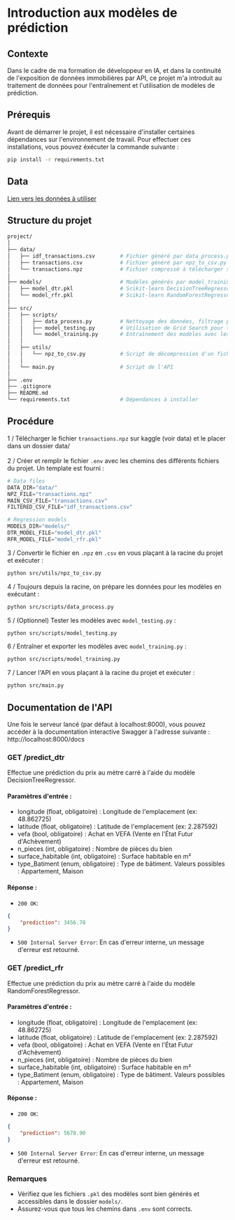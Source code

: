 # Introduction aux modèles de prédiction

## Contexte
Dans le cadre de ma formation de développeur en IA, et dans la continuité de l'exposition de données immobilières par API, ce projet m'a introduit au traitement de données pour l'entraînement et l'utilisation de modèles de prédiction.

## Prérequis
Avant de démarrer le projet, il est nécessaire d'installer certaines dépendances sur l'environnement de travail. Pour effectuer ces installations, vous pouvez éxécuter la commande suivante :
```bash
pip install -r requirements.txt
```

## Data
[Lien vers les données à utiliser](https://www.kaggle.com/datasets/benoitfavier/immobilier-france/data)

## Structure du projet
```bash
project/
│
├── data/
│   ├── idf_transactions.csv        # Fichier généré par data_process.py (cible les départements de l'IDF dans ce cas)
│   ├── transactions.csv            # Fichier généré par npz_to_csv.py
│   └── transactions.npz            # Fichier compressé à télécharger sur Kaggle
│
├── models/                         # Modèles générés par model_training.py
│   ├── model_dtr.pkl               # Scikit-learn DecisionTreeRegressor
│   └── model_rfr.pkl               # Scikit-learn RandomForestRegressor
│
├── src/
│   ├── scripts/
│   │   ├── data_process.py         # Nettoyage des données, filtrage pour cibler les départements de l'IDF
│   │   ├── model_testing.py        # Utilisation de Grid Search pour tester les performances des différents types de modèles
│   │   └── model_training.py       # Entraînement des modèles avec les paramètres choisis, génération des fichiers .pkl
│   │
│   ├── utils/
│   │   └── npz_to_csv.py           # Script de décompression d'un fichier .npz en .csv
│   │
│   └── main.py                     # Script de l'API
│
├── .env
├── .gitignore
├── README.md
└── requirements.txt                # Dépendances à installer
```

## Procédure
1 / Télécharger le fichier `transactions.npz` sur kaggle (voir data) et le placer dans un dossier data/<br><br>
2 / Créer et remplir le fichier `.env` avec les chemins des différents fichiers du projet. Un template est fourni :
```py
# Data files
DATA_DIR="data/"
NPZ_FILE="transactions.npz"
MAIN_CSV_FILE="transactions.csv"
FILTERED_CSV_FILE="idf_transactions.csv"

# Regression models
MODELS_DIR="models/"
DTR_MODEL_FILE="model_dtr.pkl"
RFR_MODEL_FILE="model_rfr.pkl"
```
3 / Convertir le fichier en `.npz` en `.csv` en vous plaçant à la racine du projet et exécuter :
```bash
python src/utils/npz_to_csv.py
```
4 / Toujours depuis la racine, on prépare les données pour les modèles en exécutant :
```bash
python src/scripts/data_process.py
```
5 / (Optionnel) Tester les modèles avec `model_testing.py` :
```bash
python src/scripts/model_testing.py
```
6 / Entraîner et exporter les modèles avec `model_training.py` :
```bash
python src/scripts/model_training.py
```
7 / Lancer l'API en vous plaçant à la racine du projet et exécuter :
```bash
python src/main.py
```

## Documentation de l'API
Une fois le serveur lancé (par défaut à localhost:8000), vous pouvez accéder à la documentation interactive Swagger à l'adresse suivante : http://localhost:8000/docs

### GET /predict_dtr
Effectue une prédiction du prix au mètre carré à l'aide du modèle DecisionTreeRegressor.

#### Paramètres d'entrée :
- longitude (float, obligatoire) : Longitude de l'emplacement (ex: 48.862725)
- latitude (float, obligatoire) : Latitude de l'emplacement (ex: 2.287592)
- vefa (bool, obligatoire) : Achat en VEFA (Vente en l'État Futur d'Achèvement)
- n_pieces (int, obligatoire) : Nombre de pièces du bien
- surface_habitable (int, obligatoire) : Surface habitable en m²
- type_Batiment (enum, obligatoire) : Type de bâtiment. Valeurs possibles : Appartement, Maison

#### Réponse :
- `200 OK`:
```json
{
    "prediction": 3456.78
}
```
- `500 Internal Server Error`: En cas d'erreur interne, un message d'erreur est retourné.

### GET /predict_rfr
Effectue une prédiction du prix au mètre carré à l'aide du modèle RandomForestRegressor.

#### Paramètres d'entrée :
- longitude (float, obligatoire) : Longitude de l'emplacement (ex: 48.862725)
- latitude (float, obligatoire) : Latitude de l'emplacement (ex: 2.287592)
- vefa (bool, obligatoire) : Achat en VEFA (Vente en l'État Futur d'Achèvement)
- n_pieces (int, obligatoire) : Nombre de pièces du bien
- surface_habitable (int, obligatoire) : Surface habitable en m²
- type_Batiment (enum, obligatoire) : Type de bâtiment. Valeurs possibles : Appartement, Maison

#### Réponse :
- `200 OK`:
```json
{
    "prediction": 5678.90
}
```
- `500 Internal Server Error`: En cas d'erreur interne, un message d'erreur est retourné.

### Remarques
- Vérifiez que les fichiers `.pkl` des modèles sont bien générés et accessibles dans le dossier `models/`.
- Assurez-vous que tous les chemins dans `.env` sont corrects.